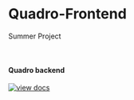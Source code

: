 # Quadro-Frontend

Summer Project 

<br>

#### Quadro backend

[![view docs](https://img.shields.io/badge/docs-view%20API%20documentation-orange.svg)](https://documenter.getpostman.com/view/6334076/S1a1bUuq?version=latest)

<br>

<!-- 
#### Contributors

<a href="https://github.com/pm-sharma/Quadro-Frontend/graphs/contributors">
  <img src="https://contributors-img.firebaseapp.com/image?repo=pm-sharma/Quadro-Frontend" />
</a> -->
